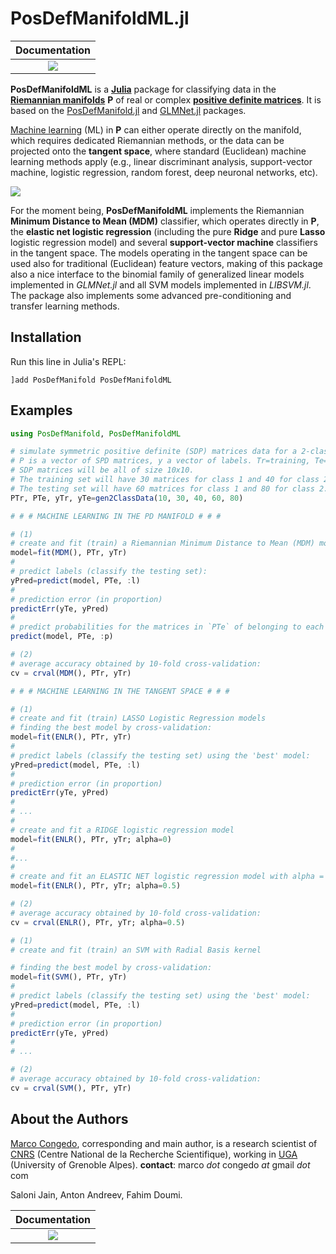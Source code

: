 # PosDefManifoldML.jl

| **Documentation**  |
|:---------------------------------------:|
| [![](https://img.shields.io/badge/docs-dev-blue.svg)](https://Marco-Congedo.github.io/PosDefManifoldML.jl/dev) |

**PosDefManifoldML** is a [**Julia**](https://julialang.org/) package for classifying data in the [**Riemannian manifolds**](https://en.wikipedia.org/wiki/Riemannian_manifold) **P** of real or complex [**positive definite matrices**](https://en.wikipedia.org/wiki/Definiteness_of_a_matrix). It is based on the [PosDefManifold.jl](https://github.com/Marco-Congedo/PosDefManifold.jl) and [GLMNet.jl](https://github.com/JuliaStats/GLMNet.jl) packages.

[Machine learning](https://en.wikipedia.org/wiki/Machine_learning) (ML) in **P** can either operate directly on the manifold, which requires dedicated Riemannian methods, or the data can be projected onto the **tangent space**, where standard (Euclidean) machine learning methods apply (e.g., linear discriminant analysis, support-vector machine, logistic regression, random forest, deep neuronal networks, etc).

![](/docs/src/assets/Fig1.jpg)

For the moment being, **PosDefManifoldML** implements the Riemannian **Minimum Distance to Mean (MDM)**
classifier, which operates directly in **P**, the **elastic net logistic regression**
(including the pure **Ridge** and pure **Lasso** logistic regression model) and several
**support-vector machine** classifiers in the tangent space.
The models operating in the tangent space can be used also for traditional (Euclidean) feature vectors,
making of this package also a nice interface to the binomial family of generalized linear models implemented
in *GLMNet.jl* and all SVM models implemented in *LIBSVM.jl*.
The package also implements some advanced pre-conditioning and transfer learning methods.

## Installation

Run this line in Julia's REPL:

    ]add PosDefManifold PosDefManifoldML


## Examples

```julia
using PosDefManifold, PosDefManifoldML

# simulate symmetric positive definite (SDP) matrices data for a 2-class problem.
# P is a vector of SPD matrices, y a vector of labels. Tr=training, Te=testing.
# SDP matrices will be all of size 10x10.
# The training set will have 30 matrices for class 1 and 40 for class 2.
# The testing set will have 60 matrices for class 1 and 80 for class 2.
PTr, PTe, yTr, yTe=gen2ClassData(10, 30, 40, 60, 80)

# # # MACHINE LEARNING IN THE PD MANIFOLD # # #

# (1)
# create and fit (train) a Riemannian Minimum Distance to Mean (MDM) model:
model=fit(MDM(), PTr, yTr)
#
# predict labels (classify the testing set):
yPred=predict(model, PTe, :l)
#
# prediction error (in proportion)
predictErr(yTe, yPred)
#
# predict probabilities for the matrices in `PTe` of belonging to each class:
predict(model, PTe, :p)

# (2)
# average accuracy obtained by 10-fold cross-validation:
cv = crval(MDM(), PTr, yTr)

# # # MACHINE LEARNING IN THE TANGENT SPACE # # #

# (1)
# create and fit (train) LASSO Logistic Regression models
# finding the best model by cross-validation:
model=fit(ENLR(), PTr, yTr)
#
# predict labels (classify the testing set) using the 'best' model:
yPred=predict(model, PTe, :l)
#
# prediction error (in proportion)
predictErr(yTe, yPred)
#
# ...
#
# create and fit a RIDGE logistic regression model
model=fit(ENLR(), PTr, yTr; alpha=0)
#
#...
#
# create and fit an ELASTIC NET logistic regression model with alpha = 0.5
model=fit(ENLR(), PTr, yTr; alpha=0.5)

# (2)
# average accuracy obtained by 10-fold cross-validation:
cv = crval(ENLR(), PTr, yTr; alpha=0.5)

# (1)
# create and fit (train) an SVM with Radial Basis kernel

# finding the best model by cross-validation:
model=fit(SVM(), PTr, yTr)
#
# predict labels (classify the testing set) using the 'best' model:
yPred=predict(model, PTe, :l)
#
# prediction error (in proportion)
predictErr(yTe, yPred)
#
# ...

# (2)
# average accuracy obtained by 10-fold cross-validation:
cv = crval(SVM(), PTr, yTr)


```

## About the Authors

[Marco Congedo](https://sites.google.com/site/marcocongedo), corresponding and main
author, is a research scientist of [CNRS](http://www.cnrs.fr/en) (Centre National de la Recherche Scientifique), working in [UGA](https://www.univ-grenoble-alpes.fr/english/) (University of Grenoble Alpes). **contact**: marco *dot* congedo *at* gmail *dot* com

Saloni Jain, Anton Andreev, Fahim Doumi.


| **Documentation**  |
|:---------------------------------------:|
| [![](https://img.shields.io/badge/docs-dev-blue.svg)](https://Marco-Congedo.github.io/PosDefManifoldML.jl/dev) |
